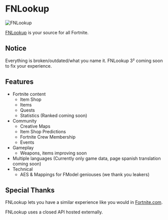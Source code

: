 # FNLookup
![FNLookup](https://github.com/FNLookup/fnlookup.github.io/blob/main/assets/FNLookupBanner.jpg?raw=true)

[FNLookup](https://fnlookup.github.io/) is your source for all Fortnite.

## Notice
Everything is broken/outdated/what you name it. FNLookup 3² coming soon to fix your experience.

## Features
- Fortnite content
    - Item Shop
    - Items
    - Quests
    - Statistics (Ranked coming soon)
- Community
    - Creative Maps
    - Item Shop Predictions
    - Fortnite Crew Membership
    - Events
- Gameplay
    - Weapons, items improving soon
- Multiple languages (Currently only game data, page spanish translation coming soon)
- Technical
    - AES & Mappings for FModel geniouses (we thank you leakers)

## Special Thanks

FNLookup lets you have a similar experience like you would in [Fortnite.com](https://fn.gg).

FNLookup uses a closed API hosted externally.

